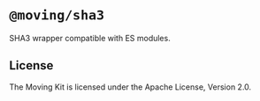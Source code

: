 # `@moving/sha3`

SHA3 wrapper compatible with ES modules.

## License

The Moving Kit is licensed under the Apache License, Version 2.0.
